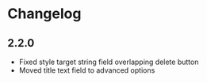 # Changelog

## 2.2.0

- Fixed style target string field overlapping delete button
- Moved title text field to advanced options
